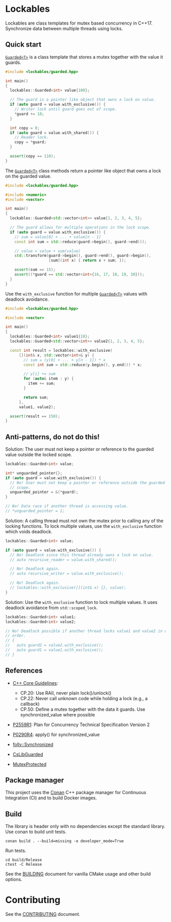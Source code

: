 # Lockables

Lockables are class templates for mutex based concurrency in C++17. Synchronize
data between multiple threads using locks.

## Quick start

[``Guarded<T>``](include/lockables/guarded.hpp) is a class template that stores
a mutex together with the value it guards.

```cpp
#include <lockables/guarded.hpp>

int main()
{
  lockables::Guarded<int> value{100};

  // The guard is a pointer like object that owns a lock on value.
  if (auto guard = value.with_exclusive()) {
    // Writer lock until guard goes out of scope.
    *guard += 10;
  }

  int copy = 0;
  if (auto guard = value.with_shared()) {
    // Reader lock.
    copy = *guard;
  }

  assert(copy == 110);
}
```

The [``Guarded<T>``](include/lockables/guarded.hpp) class methods return a
pointer like object that owns a lock on the guarded value.

```cpp
#include <lockables/guarded.hpp>

#include <numeric>
#include <vector>

int main()
{
  lockables::Guarded<std::vector<int>> value{1, 2, 3, 4, 5};

  // The guard allows for multiple operations in the lock scope.
  if (auto guard = value.with_exclusive()) {
    // sum = value[0] + ... + value[n - 1]
    const int sum = std::reduce(guard->begin(), guard->end());

    // value = value + sum(value)
    std::transform(guard->begin(), guard->end(), guard->begin(),
                   [sum](int x) { return x + sum; });

    assert(sum == 15);
    assert((*guard == std::vector<int>{16, 17, 18, 19, 20}));
  }
}
```

Use the ``with_exclusive`` function for multiple [``Guarded<T>``](include/lockables/guarded.hpp)
values with deadlock avoidance.

```cpp
#include <lockables/guarded.hpp>

#include <vector>

int main()
{
  lockables::Guarded<int> value1{10};
  lockables::Guarded<std::vector<int>> value2{1, 2, 3, 4, 5};

  const int result = lockables::with_exclusive(
      [](int& x, std::vector<int>& y) {
        // sum = (y[0] + ... + y[n - 1]) * x
        const int sum = std::reduce(y.begin(), y.end()) * x;

        // y[i] += sum
        for (auto& item : y) {
          item += sum;
        }

        return sum;
      },
      value1, value2);

  assert(result == 150);
}
```

## Anti-patterns, do not do this!

Solution: The user must not keep a pointer or reference to the guarded value
outside the locked scope.

```cpp
lockables::Guarded<int> value;

int* unguarded_pointer{};
if (auto guard = value.with_exclusive()) {
  // No! User must not keep a pointer or reference outside the guarded
  // scope.
  unguarded_pointer = &(*guard);
}

// No! Data race if another thread is accessing value.
// *unguarded_pointer = 1;
```

Solution: A calling thread must not own the mutex prior to calling any of the
locking functions. To lock multiple values, use the ``with_exclusive`` function
which voids deadlock.

```cpp
lockables::Guarded<int> value;

if (auto guard = value.with_exclusive()) {
  // No! Deadlock since this thread already owns a lock on value.
  // auto recursive_reader = value.with_shared();

  // No! Deadlock again.
  // auto recursive_writer = value.with_exclusive();

  // No! Deadlock again.
  // lockables::with_exclusive([](int& x) {}, value);
}
```

Solution: Use the ``with_exclusive`` function to lock multiple values. It uses
deadlock avoidance from ``std::scoped_lock``.

```cpp
lockables::Guarded<int> value1;
lockables::Guarded<int> value2;

// No! Deadlock possible if another thread locks value1 and value2 in different
// order.
// {
//   auto guard2 = value2.with_exclusive();
//   auto guard1 = value1.with_exclusive();
// }
```

## References

- [C++ Core Guidelines](https://isocpp.github.io/CppCoreGuidelines/CppCoreGuidelines):
    * CP.20: Use RAII, never plain lock()/unlock()
    * CP.22: Never call unknown code while holding a lock (e.g., a callback)
    * CP.50: Define a mutex together with the data it guards. Use
      synchronized_value<T> where possible

- [P2559R1](https://www.open-std.org/jtc1/sc22/wg21/docs/papers/2022/p2559r1.html):
  Plan for Concurrency Technical Specification Version 2
  
- [P0290R4](https://www.open-std.org/jtc1/sc22/wg21/docs/papers/2023/p0290r4.html):
  apply() for synchronized_value<T>

- [folly::Synchronized](https://github.com/facebook/folly/blob/main/folly/docs/Synchronized.md)

- [CsLibGuarded](https://github.com/copperspice/cs_libguarded)

- [MutexProtected](https://awesomekling.github.io/MutexProtected-A-C++-Pattern-for-Easier-Concurrency/)

## Package manager

This project uses the [Conan](https://conan.io/) C++ package manager for
Continuous Integration (CI) and to build Docker images.

## Build

The library is header only with no dependencies except the standard library. Use
conan to build unit tests.

```console
conan build . --build=missing -o developer_mode=True
```

Run tests.

```console
cd build/Release
ctest -C Release
```

See the [BUILDING](BUILDING.md) document for vanilla CMake usage and other
build options.

# Contributing

See the [CONTRIBUTING](CONTRIBUTING.md) document.
